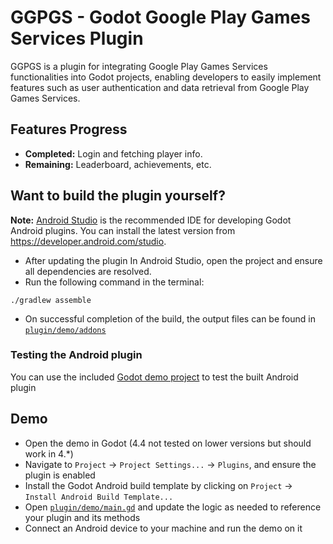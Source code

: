 # GGPGS - Godot Google Play Games Services Plugin

GGPGS is a plugin for integrating Google Play Games Services functionalities into Godot projects, enabling developers to easily implement features such as user authentication and data retrieval from Google Play Games Services.

## Features Progress
- **Completed:** Login and fetching player info.
- **Remaining:** Leaderboard, achievements, etc.

## Want to build the plugin yourself?
**Note:** [Android Studio](https://developer.android.com/studio) is the recommended IDE for
developing Godot Android plugins. 
You can install the latest version from https://developer.android.com/studio.
- After updating the plugin In Android Studio, open the project and ensure all dependencies are resolved.
- Run the following command in the terminal:
```.
./gradlew assemble
```
- On successful completion of the build, the output files can be found in [`plugin/demo/addons`](plugin/demo/addons)

### Testing the Android plugin
You can use the included [Godot demo project](plugin/demo/project.godot) to test the built Android 
plugin



## Demo

- Open the demo in Godot (4.4 not tested on lower versions but should work in 4.*)
- Navigate to `Project` -> `Project Settings...` -> `Plugins`, and ensure the plugin is enabled
- Install the Godot Android build template by clicking on `Project` -> `Install Android Build Template...`
- Open [`plugin/demo/main.gd`](plugin/demo/main.gd) and update the logic as needed to reference 
  your plugin and its methods
- Connect an Android device to your machine and run the demo on it


